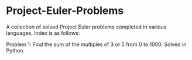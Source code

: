 Project-Euler-Problems
======================

A collection of solved Project Euler problems completed in various languages. Index is as follows:

Problem 1: Find the sum of the multiples of 3 or 5 from 0 to 1000. Solved in Python.
